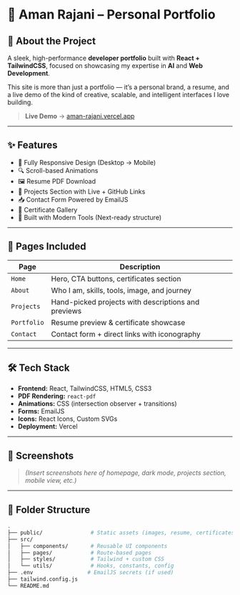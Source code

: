 # 🚀 Aman Rajani – Personal Portfolio

## 👋 About the Project

A sleek, high-performance **developer portfolio** built with **React + TailwindCSS**, focused on showcasing my expertise in **AI** and **Web Development**.

This site is more than just a portfolio — it’s a personal brand, a resume, and a live demo of the kind of creative, scalable, and intelligent interfaces I love building.

> **Live Demo** → [aman-rajani.vercel.app](https://aman-rajani.vercel.app)

---

## ✨ Features

- 🎯 Fully Responsive Design (Desktop → Mobile)
- 🔍 Scroll-based Animations
- 🖼️ Resume PDF Download
- 📜 Projects Section with Live + GitHub Links
- 📥 Contact Form Powered by EmailJS
- 🧾 Certificate Gallery
- 🧠 Built with Modern Tools (Next-ready structure)

---

## 📁 Pages Included

| Page          | Description                                           |
|---------------|-------------------------------------------------------|
| `Home`        | Hero, CTA buttons, certificates section               |
| `About`       | Who I am, skills, tools, image, and journey           |
| `Projects`    | Hand-picked projects with descriptions and previews   |
| `Portfolio`   | Resume preview & certificate showcase                 |
| `Contact`     | Contact form + direct links with iconography          |

---

## 🛠️ Tech Stack

- **Frontend:** React, TailwindCSS, HTML5, CSS3
- **PDF Rendering:** `react-pdf`
- **Animations:** CSS (intersection observer + transitions)
- **Forms:** EmailJS
- **Icons:** React Icons, Custom SVGs
- **Deployment:** Vercel

---

## 📸 Screenshots

> *(Insert screenshots here of homepage, dark mode, projects section, mobile view, etc.)*

---

## 📂 Folder Structure

```bash
.
├── public/               # Static assets (images, resume, certificates)
├── src/
│   ├── components/       # Reusable UI components
│   ├── pages/            # Route-based pages
│   ├── styles/           # Tailwind + custom CSS
│   └── utils/            # Hooks, constants, config
├── .env                 # EmailJS secrets (if used)
├── tailwind.config.js
└── README.md
